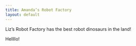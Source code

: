 ```yaml
---
title: Amanda’s Robot Factory
layout: default
---
```


Liz’s Robot Factory has the best robot dinosaurs in the land!

Hellllo!
